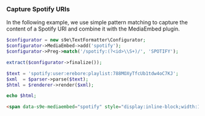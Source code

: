 ### Capture Spotify URIs

In the following example, we use simple pattern matching to capture the content of a Spotify URI and combine it with the MediaEmbed plugin.

```php
$configurator = new s9e\TextFormatter\Configurator;
$configurator->MediaEmbed->add('spotify');
$configurator->Preg->match('/spotify:(?<id>\\S+)/', 'SPOTIFY');

extract($configurator->finalize());

$text = 'spotify:user:erebore:playlist:788MOXyTfcUb1tdw4oC7KJ';
$xml  = $parser->parse($text);
$html = $renderer->render($xml);

echo $html;
```
```html
<span data-s9e-mediaembed="spotify" style="display:inline-block;width:100%;max-width:400px"><span style="display:block;overflow:hidden;position:relative;padding-bottom:120%"><iframe allowfullscreen="" scrolling="no" src="https://embed.spotify.com/?view=coverart&amp;uri=spotify:user:erebore:playlist:788MOXyTfcUb1tdw4oC7KJ" style="border:0;height:100%;left:0;position:absolute;width:100%"></iframe></span></span>
```
